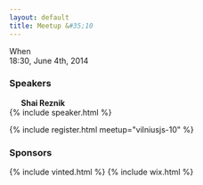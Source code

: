 ```yaml
---
layout: default
title: Meetup &#35;10
---
```


<div class="row">
  <div class="two columns">When</div>
  <div class="ten columns strong">18:30, June 4th, 2014</div>
</div>

<h3>Speakers</h3>
<div class="row">
  <div class="six columns">
    <div class="three columns">
      <div class="gravatar">
        <a href="https://twitter.com/shai_reznik">
          <img src="https://avatars2.githubusercontent.com/u/1430726?s=70" alt="">
        </a>
      </div>
    </div>
    <div class="nine columns">
      <strong>Shai Reznik</strong>
      <div>
      </div>
    </div>
  </div>
  {% include speaker.html %}
</div>

{% include register.html meetup="vilniusjs-10" %}

<h3>Sponsors</h3>
<div class="row">
  <div class="ten columns">
    {% include vinted.html %}
    {% include wix.html %}
  </div>
</div>
